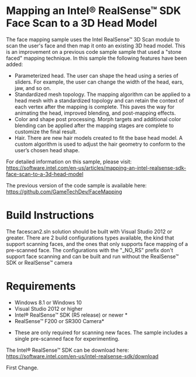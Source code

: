 Mapping an Intel® RealSense™ SDK Face Scan to a 3D Head Model
======================================================

The face mapping sample uses the Intel RealSense™ 3D Scan module to scan the user's face and then map it onto an existing 3D head model. This is an improvement on a previous code sample sample that used a "stone faced" mapping technique. In this sample the following features have been added:

- Parameterized head. The user can shape the head using a series of sliders. For example, the user can change the width of the head, ears, jaw, and so on.
- Standardized mesh topology. The mapping algorithm can be applied to a head mesh with a standardized topology and can retain the context of each vertex after the mapping is complete. This paves the way for animating the head, improved blending, and post-mapping effects.
- Color and shape post processing. Morph targets and additional color blending can be applied after the mapping stages are complete to customize the final result.
- Hair. There are new hair models created to fit the base head model. A custom algorithm is used to adjust the hair geometry to conform to the user’s chosen head shape.

For detailed information on this sample, please visit:
https://software.intel.com/en-us/articles/mapping-an-intel-realsense-sdk-face-scan-to-a-3d-head-model

The previous version of the code sample is available here:
https://github.com/GameTechDev/FaceMapping

Build Instructions
==================
The facescan2.sln solution should be built with Visual Studio 2012 or greater. There are 2 build configurations types available, the kind that support scanning faces, and the ones that only supports face mapping of a pre-scanned face. The configurations with the "_NO_RS" prefix don't support face scanning and can be built and run without the RealSense™ SDK or RealSense™ camera

Requirements
============
- Windows 8.1 or Windows 10
- Visual Studio 2012 or higher
- Intel® RealSense™ SDK (R5 release) or newer *
- RealSense™ F200 or SR300 Camera*

* These are only required for scanning new faces. The sample includes a single pre-scanned face for experimenting.

The Intel® RealSense™ SDK can be download here:
https://software.intel.com/en-us/intel-realsense-sdk/download

First Change.
 
